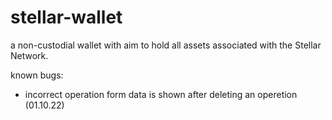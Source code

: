 # stellar-wallet

a non-custodial wallet with aim to hold all assets associated with the Stellar Network.

known bugs:

- incorrect operation form data is shown after deleting an operetion (01.10.22)
